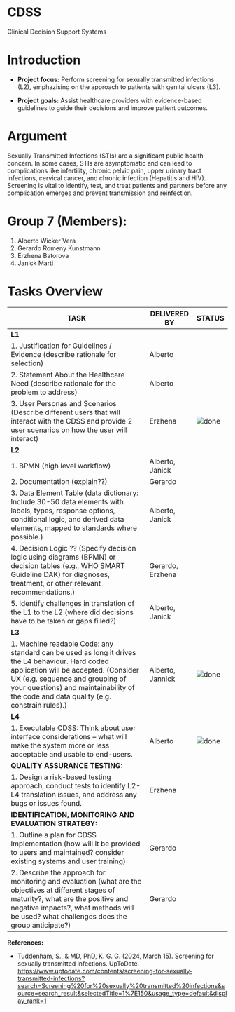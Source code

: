 # CDSS
Clinical Decision Support Systems

# Introduction
- **Project focus:** Perform screening for sexually transmitted infections (L2), emphazising on the approach to patients with genital ulcers (L3).

- **Project goals:** Assist healthcare providers with evidence-based guidelines to guide their decisions and improve patient outcomes.

# Argument
Sexually Transmitted Infections (STIs) are a significant public health concern. In some cases, STIs are asymptomatic and can lead to complications like infertility, chronic pelvic pain, upper urinary tract infections, cervical cancer, and chronic infection (Hepatitis and HIV). Screening is vital to identify, test, and treat patients and partners before any complication emerges and prevent transmission and reinfection.

# Group 7 (Members):
1. Alberto Wicker Vera
2. Gerardo Romeny Kunstmann
3. Erzhena Batorova
4. Janick Marti

# Tasks Overview

| **TASK** | **DELIVERED BY** | **STATUS** |
|----------|------------------|------------|
| **L1** | | |
| 1. Justification for Guidelines / Evidence (describe rationale for selection) | Alberto | |
| 2. Statement About the Healthcare Need (describe rationale for the problem to address) | Alberto | |
| 3. User Personas and Scenarios (Describe different users that will interact with the CDSS and provide 2 user scenarios on how the user will interact) | Erzhena |  ![done](https://img.shields.io/badge/done-brightgreen) |
| **L2** | | |
| 1. BPMN (high level workflow) | Alberto, Janick | |
| 2. Documentation (explain??) | Gerardo | |
| 3. Data Element Table (data dictionary: Include 30-50 data elements with labels, types, response options, conditional logic, and derived data elements, mapped to standards where possible.) | Alberto, Janick| |
| 4. Decision Logic ?? (Specify decision logic using diagrams (BPMN) or decision tables (e.g., WHO SMART Guideline DAK) for diagnoses, treatment, or other relevant recommendations.) | Gerardo, Erzhena| |
| 5. Identify challenges in translation of the L1 to the L2 (where did decisions have to be taken or gaps filled?) | Alberto, Janick | |
| **L3** | | |
| 1. Machine readable Code: any standard can be used as long it drives the L4 behaviour. Hard coded application will be accepted. (Consider UX (e.g. sequence and grouping of your questions) and maintainability of the code and data quality (e.g. constrain rules).) | Alberto, Jannick | ![done](https://img.shields.io/badge/done-brightgreen) |
| **L4** | | |
| 1. Executable CDSS: Think about user interface considerations – what will make the system more or less acceptable and usable to end-users. | Alberto |![done](https://img.shields.io/badge/done-brightgreen)|
| **QUALITY ASSURANCE TESTING:** | | |
| 1. Design a risk-based testing approach, conduct tests to identify L2-L4 translation issues, and address any bugs or issues found. | Erzhena| |
| **IDENTIFICATION, MONITORING AND EVALUATION STRATEGY:** | | |
| 1. Outline a plan for CDSS Implementation (how will it be provided to users and maintained? consider existing systems and user training) | Gerardo | |
| 2. Describe the approach for monitoring and evaluation (what are the objectives at different stages of maturity?, what are the positive and negative impacts?, what methods will be used? what challenges does the group anticipate?) | Gerardo | |


**References:**
- Tuddenham, S., & MD, PhD, K. G. G. (2024, March 15). Screening for sexually transmitted infections. UpToDate. https://www.uptodate.com/contents/screening-for-sexually-transmitted-infections?search=Screening%20for%20sexually%20transmitted%20infections&source=search_result&selectedTitle=1%7E150&usage_type=default&display_rank=1 
